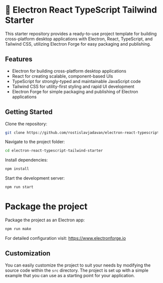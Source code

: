 # 🚀 Electron React TypeScript Tailwind Starter

This starter repository provides a ready-to-use project template for building cross-platform desktop applications with Electron, React, TypeScript, and Tailwind CSS, utilizing Electron Forge for easy packaging and publishing.

## Features
- Electron for building cross-platform desktop applications
- React for creating scalable, component-based UIs
- TypeScript for strongly-typed and maintainable JavaScript code
- Tailwind CSS for utility-first styling and rapid UI development
- Electron Forge for simple packaging and publishing of Electron applications


## Getting Started
Clone the repository:
```bash
git clone https://github.com/rostislavjadavan/electron-react-typescript-tailwind-starter.git
```

Navigate to the project folder:
```bash
cd electron-react-typescript-tailwind-starter
```

Install dependencies:
```bash
npm install
```

Start the development server:
```bash
npm run start
```

# Package the project

Package the project as an Electron app:

```bash
npm run make
```

For detailed configuration visit: https://www.electronforge.io

## Customization

You can easily customize the project to suit your needs by modifying the source code within the `src` directory. The project is set up with a simple example that you can use as a starting point for your application.

